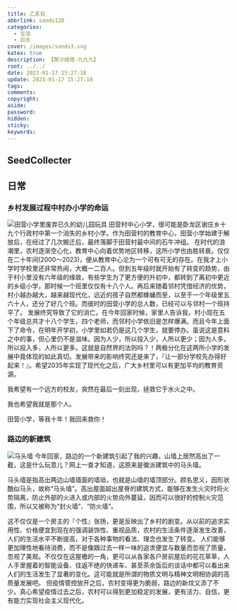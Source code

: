 ```yaml
---
title: 乙亥日
abbrlink: sands120
categories:
  - 生活
  - 日志
cover: /images/sands3.svg
katex: true
description: 【聚沙成塔·九九九】
root: ../../
date: 2023-01-17 15:27:18
update: 2023-01-17 15:27:18
tags:
comments:
copyright:
aside:
password:
hidden:
sticky:
keywords:
---
```


## SeedCollecter


## 日常

### 乡村发展过程中村办小学的命运
![田营小学里废弃已久的幼儿园玩具](../../../images/20230102/IMG_20230108_174630.jpg)
田营村中心小学，很可能是卧龙区谢庄乡十九个行政村中第一个消失的乡村小学。作为田营村的教育中心，田营小学始建于解放后，在经过了几次搬迁后，最终落脚于田营村最中间的石牛冲组。
在时代的浪潮里，农村逐渐空心化，教育中心向着优势地区转移，这所小学也由胜转衰。仅仅在二十年间(2000～2023)，便从教育中心沦为一个可有可无的存在。在我才上小学时学校里还非常热闹，大概一二百人。但到五年级时就开始有了转变的趋势，由于村小里没有六年级的缘故，有些学生为了更方便的升初中，都转到了离初中更近的乡级小学，那时候一个班里仅仅有十八个人。再后来随着邻村凭借经济的优势，村小越办越大，越来越现代化，远近的孩子自然都蜂蛹而至，以至于一个年级里五六十人，还分了好几个班。而彼时的田营小学的总人数，已经可以与邻村一个班持平了。
发展终究导致了它的消亡。在今年回家时候，家里人告诉我，村小现在五个年级总共才十八个学生，四个老师，而邻村小学依旧是怎样爆满。而且今年上面下了命令，在明年开学初，小学里如若仍是这几个学生，就要停办。虽说这是意料之中的事，但心里仍不是滋味。因为人少，所以投入少，人所以更少；因为人多，所以投入多，人所以更多。这就是自然界的法则吗？！两极分化在这两所小学的发展中竟体现的如此真切。发展带来的影响终究还是来了，『让一部分学校先办得好起来！』。希望2035年实现了现代化之后，广大乡村里可以有更加平均的教育资源。

我希望有一个远方的校友，突然在最后一刻出现，拯救它于水火之中。

我也希望我就是那个人。

田营小学，等我十年！我回来救你！

### 路边的新建筑
![马头墙](../../../images/20230102/IMG_20230117_150607.jpg)
今年回家，路边的一个新建筑引起了我的兴趣，山墙上居然高出了一截，这是什么玩意儿？网上一查才知道，这原来是徽派建筑中的马头墙。

马头墙是指高出两边山墙墙面的墙垣，也就是山墙的墙顶部分。顾名思义，因形状酷似马头，故称“马头墙”。高出屋面超出屋脊的建筑方式，能够在发生火灾时将火势隔离，防止外部的火进入或内部的火势向外蔓延，因而可以很好的控制火灾范围，所以又被称为“封火墙”、“防火墙”。

这不仅仅是一个房主的『个性』张扬，更是反映出了乡村的剧变。从以前的追求实用性、价格便宜到现在的强调装饰性、重视品质，农村的生活条件逐渐发生改善，人们的生活水平不断提高，对于各种事物的看法、理念也发生了转变。
人们能够更加理性地看待消费，而不是像跟过去一样一味的追求便宜与数量而忽视了质量，忽视了美观。不仅仅在这屋檐的一角，更可以从各家各户房前屋后的花花草草，人人手里握着的智能设备、往返不绝的快递车、甚至茶余饭后的谈话中都可以看出来人们的生活发生了显著的变化。这可能就是所谓的物质文明与精神文明相协调的高质量发展吧。
但疫情管控放开之后，农村变得更为脆弱，路边的新坟又添了不少。真心希望疫情过去之后，农村可以得到更加稳定的发展，更有活力、自信，更有能力实现社会主义现代化。


